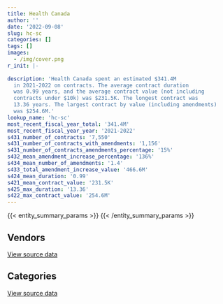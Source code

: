 ```yaml
---
title: Health Canada
author: ''
date: '2022-09-08'
slug: hc-sc
categories: []
tags: []
images:
  - /img/cover.png
r_init: |-
  
description: 'Health Canada spent an estimated $341.4M
  in 2021-2022 on contracts. The average contract duration
  was 0.99 years, and the average contract value (not including
  contracts under $10k) was $231.5K. The longest contract was
  13.36 years. The largest contract by value (including amendments)
  was $254.6M.'
lookup_name: 'hc-sc'
most_recent_fiscal_year_total: '341.4M'
most_recent_fiscal_year_year: '2021-2022'
s431_number_of_contracts: '7,550'
s431_number_of_contracts_with_amendments: '1,156'
s431_number_of_contracts_amendments_percentage: '15%'
s432_mean_amendment_increase_percentage: '136%'
s434_mean_number_of_amendments: '1.4'
s433_total_amendment_increase_value: '466.6M'
s424_mean_duration: '0.99'
s421_mean_contract_value: '231.5K'
s425_max_duration: '13.36'
s422_max_contract_value: '254.6M'
---
```


<script src="/rmarkdown-libs/htmlwidgets/htmlwidgets.js"></script>
<link href="/rmarkdown-libs/datatables-css/datatables-crosstalk.css" rel="stylesheet" />
<script src="/rmarkdown-libs/datatables-binding/datatables.js"></script>
<script src="/rmarkdown-libs/jquery/jquery-3.6.0.min.js"></script>
<link href="/rmarkdown-libs/dt-core-bootstrap/css/dataTables.bootstrap.min.css" rel="stylesheet" />
<link href="/rmarkdown-libs/dt-core-bootstrap/css/dataTables.bootstrap.extra.css" rel="stylesheet" />
<script src="/rmarkdown-libs/dt-core-bootstrap/js/jquery.dataTables.min.js"></script>
<script src="/rmarkdown-libs/dt-core-bootstrap/js/dataTables.bootstrap.min.js"></script>
<link href="/rmarkdown-libs/crosstalk/css/crosstalk.min.css" rel="stylesheet" />
<script src="/rmarkdown-libs/crosstalk/js/crosstalk.min.js"></script>
<script src="/rmarkdown-libs/htmlwidgets/htmlwidgets.js"></script>
<link href="/rmarkdown-libs/datatables-css/datatables-crosstalk.css" rel="stylesheet" />
<script src="/rmarkdown-libs/datatables-binding/datatables.js"></script>
<script src="/rmarkdown-libs/jquery/jquery-3.6.0.min.js"></script>
<link href="/rmarkdown-libs/dt-core-bootstrap/css/dataTables.bootstrap.min.css" rel="stylesheet" />
<link href="/rmarkdown-libs/dt-core-bootstrap/css/dataTables.bootstrap.extra.css" rel="stylesheet" />
<script src="/rmarkdown-libs/dt-core-bootstrap/js/jquery.dataTables.min.js"></script>
<script src="/rmarkdown-libs/dt-core-bootstrap/js/dataTables.bootstrap.min.js"></script>
<link href="/rmarkdown-libs/crosstalk/css/crosstalk.min.css" rel="stylesheet" />
<script src="/rmarkdown-libs/crosstalk/js/crosstalk.min.js"></script>

{{< entity_summary_params >}}
{{< /entity_summary_params >}}

## Vendors

<div id="htmlwidget-1" style="width:100%;height:auto;" class="datatables html-widget"></div>
<script type="application/json" data-for="htmlwidget-1">{"x":{"style":"bootstrap","filter":"none","vertical":false,"data":[["<a href=\"/vendors/11983890_canada_centre/\">11983890 Canada Centre<\/a>","<a href=\"/vendors/3m_canada_company/\">3M Canada Company<\/a>","<a href=\"/vendors/4_office_automation/\">4 Office Automation<\/a>","<a href=\"/vendors/49_solutions/\">49 Solutions<\/a>","<a href=\"/vendors/73719_newfoundland_labrador/\">73719 Newfoundland Labrador<\/a>","<a href=\"/vendors/ab_sciex/\">AB Sciex<\/a>","<a href=\"/vendors/abbott/\">Abbott<\/a>","<a href=\"/vendors/accenture/\">Accenture<\/a>","<a href=\"/vendors/act/\">ACT<\/a>","<a href=\"/vendors/action_personnel_of_ottawa_hull/\">Action Personnel of Ottawa Hull<\/a>","<a href=\"/vendors/adga_group/\">ADGA Group<\/a>","<a href=\"/vendors/advanced_business_interiors/\">Advanced Business Interiors<\/a>","<a href=\"/vendors/advanced_chippewa_technologies/\">Advanced Chippewa Technologies<\/a>","<a href=\"/vendors/aecom/\">AECOM<\/a>","<a href=\"/vendors/agilent/\">Agilent<\/a>","<a href=\"/vendors/air_liquide_canada/\">Air Liquide Canada<\/a>","<a href=\"/vendors/als_canada/\">ALS Canada<\/a>","<a href=\"/vendors/altis_human_resources/\">Altis Human Resources<\/a>","<a href=\"/vendors/ansys_canada/\">Ansys Canada<\/a>","<a href=\"/vendors/apotex/\">Apotex<\/a>","<a href=\"/vendors/applied_electonics/\">Applied Electonics<\/a>","<a href=\"/vendors/arcadis_canada/\">Arcadis Canada<\/a>","<a href=\"/vendors/ari_financial_services/\">ARI Financial Services<\/a>","<a href=\"/vendors/arisglobal/\">Arisglobal<\/a>","<a href=\"/vendors/artemp_personnel_services/\">Artemp Personnel Services<\/a>","<a href=\"/vendors/ats_services/\">ATS Services<\/a>","<a href=\"/vendors/avi_spl_canada/\">AVI SPL Canada<\/a>","<a href=\"/vendors/banfield_seguin/\">Banfield Seguin<\/a>","<a href=\"/vendors/bdo_canada/\">BDO Canada<\/a>","<a href=\"/vendors/beckman_coulter_canada/\">Beckman Coulter Canada<\/a>","<a href=\"/vendors/bell_canada/\">Bell Canada<\/a>","<a href=\"/vendors/biomerieux_canada/\">Biomerieux Canada<\/a>","<a href=\"/vendors/black_mcdonald/\">Black McDonald<\/a>","<a href=\"/vendors/bluedot/\">BlueDot<\/a>","<a href=\"/vendors/bouthillette_parizeau/\">Bouthillette Parizeau<\/a>","<a href=\"/vendors/bruker/\">Bruker<\/a>","<a href=\"/vendors/bureau_veritas/\">Bureau Veritas<\/a>","<a href=\"/vendors/ca/\">CA<\/a>","<a href=\"/vendors/cache_computer_consulting/\">Cache Computer Consulting<\/a>","<a href=\"/vendors/calian/\">Calian<\/a>","<a href=\"/vendors/caltrio_company/\">Caltrio Company<\/a>","<a href=\"/vendors/canada_post/\">Canada Post<\/a>","<a href=\"/vendors/canadian_corps_of_commissionaires/\">Canadian Corps of Commissionaires<\/a>","<a href=\"/vendors/canadian_paediatric_society/\">Canadian Paediatric Society<\/a>","<a href=\"/vendors/canadian_standards_association/\">Canadian Standards Association<\/a>","<a href=\"/vendors/canon/\">Canon<\/a>","<a href=\"/vendors/carahsoft_technology/\">Carahsoft Technology<\/a>","<a href=\"/vendors/carleton_university/\">Carleton University<\/a>","<a href=\"/vendors/carmichael_engineering/\">Carmichael Engineering<\/a>","<a href=\"/vendors/cbci_telecom/\">CBCI Telecom<\/a>","<a href=\"/vendors/cdw_canada/\">CDW Canada<\/a>","<a href=\"/vendors/charron_human_resources/\">Charron Human Resources<\/a>","<a href=\"/vendors/chu_sainte_justine/\">CHU Sainte Justine<\/a>","<a href=\"/vendors/chubb_edwards/\">Chubb Edwards<\/a>","<a href=\"/vendors/cision_canada/\">Cision Canada<\/a>","<a href=\"/vendors/cistel_technology/\">Cistel Technology<\/a>","<a href=\"/vendors/closereach/\">CloseReach<\/a>","<a href=\"/vendors/colliers_project_leaders/\">Colliers Project Leaders<\/a>","<a href=\"/vendors/compucom_canada/\">Compucom Canada<\/a>","<a href=\"/vendors/compugen/\">Compugen<\/a>","<a href=\"/vendors/concept_controls/\">Concept Controls<\/a>","<a href=\"/vendors/conoscenti_technologies/\">Conoscenti Technologies<\/a>","<a href=\"/vendors/construction_bugere/\">Construction Bugere<\/a>","<a href=\"/vendors/contract_community/\">Contract Community<\/a>","<a href=\"/vendors/convergint_technologies/\">Convergint Technologies<\/a>","<a href=\"/vendors/coradix_technology_consulting/\">Coradix Technology Consulting<\/a>","<a href=\"/vendors/cossette_communications/\">Cossette Communications<\/a>","<a href=\"/vendors/cummins_canada/\">Cummins Canada<\/a>","<a href=\"/vendors/d_mark_biosciences/\">D Mark Biosciences<\/a>","<a href=\"/vendors/dalhousie_university/\">Dalhousie University<\/a>","<a href=\"/vendors/davtair_industries/\">Davtair Industries<\/a>","<a href=\"/vendors/delco_automation/\">Delco Automation<\/a>","<a href=\"/vendors/dell_computer/\">Dell Computer<\/a>","<a href=\"/vendors/deloitte/\">Deloitte<\/a>","<a href=\"/vendors/donna_cona/\">Donna Cona<\/a>","<a href=\"/vendors/dst_consulting_engineers/\">DST Consulting Engineers<\/a>","<a href=\"/vendors/dynabook_canada/\">Dynabook Canada<\/a>","<a href=\"/vendors/dynacare/\">Dynacare<\/a>","<a href=\"/vendors/dynamic_personnel_consultants/\">Dynamic Personnel Consultants<\/a>","<a href=\"/vendors/ebsco_canada/\">EBSCO Canada<\/a>","<a href=\"/vendors/ecole_de_langues_abce/\">Ecole De Langues Abce<\/a>","<a href=\"/vendors/ecole_de_langues_la_cite/\">Ecole De Langues La Cite<\/a>","<a href=\"/vendors/ekos_research_associates/\">Ekos Research Associates<\/a>","<a href=\"/vendors/ellisdon/\">Ellisdon<\/a>","<a href=\"/vendors/elsevier/\">Elsevier<\/a>","<a href=\"/vendors/entrust/\">Entrust<\/a>","<a href=\"/vendors/environics_research_group/\">Environics Research Group<\/a>","<a href=\"/vendors/ernst_young/\">Ernst Young<\/a>","<a href=\"/vendors/esbe_scientific_industries/\">ESBE Scientific Industries<\/a>","<a href=\"/vendors/esri/\">ESRI<\/a>","<a href=\"/vendors/evaluation_personnel_selection/\">Evaluation Personnel Selection<\/a>","<a href=\"/vendors/excel_human_resources/\">Excel Human Resources<\/a>","<a href=\"/vendors/express_scripts_canada/\">Express Scripts Canada<\/a>","<a href=\"/vendors/fast_forward_french/\">Fast Forward French<\/a>","<a href=\"/vendors/fast_track_staffing/\">Fast Track Staffing<\/a>","<a href=\"/vendors/fca_canada/\">FCA Canada<\/a>","<a href=\"/vendors/felix_technology/\">Felix Technology<\/a>","<a href=\"/vendors/fia_group/\">Fia Group<\/a>","<a href=\"/vendors/fmc_professionals/\">FMC Professionals<\/a>","<a href=\"/vendors/ford_motor_company/\">Ford Motor Company<\/a>","<a href=\"/vendors/fresenius_kabi_canada/\">Fresenius Kabi Canada<\/a>","<a href=\"/vendors/fsc/\">FSC<\/a>","<a href=\"/vendors/gamble_technologies/\">Gamble Technologies<\/a>","<a href=\"/vendors/gartner/\">Gartner<\/a>","<a href=\"/vendors/gatestone/\">Gatestone<\/a>","<a href=\"/vendors/gc_strategies/\">GC Strategies<\/a>","<a href=\"/vendors/general_dynamics/\">General Dynamics<\/a>","<a href=\"/vendors/general_electric_canada/\">General Electric Canada<\/a>","<a href=\"/vendors/general_motors/\">General Motors<\/a>","<a href=\"/vendors/genesis_integration/\">Genesis Integration<\/a>","<a href=\"/vendors/genome_quebec/\">Genome Quebec<\/a>","<a href=\"/vendors/getinge_canada/\">Getinge Canada<\/a>","<a href=\"/vendors/gilmore_reproductions/\">Gilmore Reproductions<\/a>","<a href=\"/vendors/glaxosmithkline/\">GlaxoSmithKline<\/a>","<a href=\"/vendors/global_knowledge/\">Global Knowledge<\/a>","<a href=\"/vendors/global_total_office/\">Global Total Office<\/a>","<a href=\"/vendors/global_upholstery/\">Global Upholstery<\/a>","<a href=\"/vendors/golder_associates/\">Golder Associates<\/a>","<a href=\"/vendors/goss_gilroy/\">Goss Gilroy<\/a>","<a href=\"/vendors/graybridge_international_consulting/\">Graybridge International Consulting<\/a>","<a href=\"/vendors/haworth/\">Haworth<\/a>","<a href=\"/vendors/hewlett_packard/\">Hewlett Packard<\/a>","<a href=\"/vendors/hitachi_data_systems/\">Hitachi Data Systems<\/a>","<a href=\"/vendors/hoskin_scientific/\">Hoskin Scientific<\/a>","<a href=\"/vendors/hypertec/\">Hypertec<\/a>","<a href=\"/vendors/i4c_information_technology/\">I4C Information Technology<\/a>","<a href=\"/vendors/ibiska_telecom/\">Ibiska Telecom<\/a>","<a href=\"/vendors/ibm_canada/\">IBM Canada<\/a>","<a href=\"/vendors/iceberg_networks/\">Iceberg Networks<\/a>","<a href=\"/vendors/ids_systems_consultants/\">IDS Systems Consultants<\/a>","<a href=\"/vendors/ifathom/\">iFathom<\/a>","<a href=\"/vendors/ihs_global/\">IHS Global<\/a>","<a href=\"/vendors/illumina_canada/\">Illumina Canada<\/a>","<a href=\"/vendors/info_tech_research_group/\">Info Tech Research Group<\/a>","<a href=\"/vendors/insa/\">INSA<\/a>","<a href=\"/vendors/instrux_media/\">Instrux Media<\/a>","<a href=\"/vendors/integra_networks/\">Integra Networks<\/a>","<a href=\"/vendors/international_safety_research/\">International Safety Research<\/a>","<a href=\"/vendors/inventa_sales_and_promotions/\">Inventa Sales and Promotions<\/a>","<a href=\"/vendors/ipsos/\">Ipsos<\/a>","<a href=\"/vendors/ipss/\">IPSS<\/a>","<a href=\"/vendors/iron_mountain/\">Iron Mountain<\/a>","<a href=\"/vendors/it_net_consultants/\">IT NET Consultants<\/a>","<a href=\"/vendors/itex/\">ITEX<\/a>","<a href=\"/vendors/john_wiley_sons/\">John Wiley Sons<\/a>","<a href=\"/vendors/jp2g_consultants/\">JP2G Consultants<\/a>","<a href=\"/vendors/jumec_construction/\">Jumec Construction<\/a>","<a href=\"/vendors/kia_canada/\">Kia Canada<\/a>","<a href=\"/vendors/kone/\">KONE<\/a>","<a href=\"/vendors/kpmg/\">KPMG<\/a>","<a href=\"/vendors/kwc_architects/\">Kwc Architects<\/a>","<a href=\"/vendors/laboratoires_omega/\">Laboratoires Omega<\/a>","<a href=\"/vendors/language_research_development_group/\">Language Research Development Group<\/a>","<a href=\"/vendors/lannick_contract_solutions/\">Lannick Contract Solutions<\/a>","<a href=\"/vendors/lansdowne_technologies/\">Lansdowne Technologies<\/a>","<a href=\"/vendors/les_traductions_tessier/\">Les Traductions Tessier<\/a>","<a href=\"/vendors/levitt_safety/\">Levitt Safety<\/a>","<a href=\"/vendors/lexisnexis_canada/\">LexisNexis Canada<\/a>","<a href=\"/vendors/life_technologies/\">Life Technologies<\/a>","<a href=\"/vendors/lifelabs/\">LifeLabs<\/a>","<a href=\"/vendors/lifespeak/\">LifeSpeak<\/a>","<a href=\"/vendors/lionbridge/\">Lionbridge<\/a>","<a href=\"/vendors/lowe_martin_company/\">Lowe Martin Company<\/a>","<a href=\"/vendors/makwa_resourcing/\">Makwa Resourcing<\/a>","<a href=\"/vendors/manifest_communications/\">Manifest Communications<\/a>","<a href=\"/vendors/manpower_services_canada/\">Manpower Services Canada<\/a>","<a href=\"/vendors/maplesoft_consulting/\">Maplesoft Consulting<\/a>","<a href=\"/vendors/maverin/\">Maverin<\/a>","<a href=\"/vendors/maxsys_staffing_and_consulting/\">Maxsys Staffing and Consulting<\/a>","<a href=\"/vendors/media_q/\">Media Q<\/a>","<a href=\"/vendors/merck_frosst/\">Merck Frosst<\/a>","<a href=\"/vendors/metro_supply_chain/\">Metro Supply Chain<\/a>","<a href=\"/vendors/mgis/\">MGIS<\/a>","<a href=\"/vendors/microsoft_canada/\">Microsoft Canada<\/a>","<a href=\"/vendors/mitsubishi_motor_sales/\">Mitsubishi Motor Sales<\/a>","<a href=\"/vendors/mnp/\">MNP<\/a>","<a href=\"/vendors/morneau_shepell/\">Morneau Shepell<\/a>","<a href=\"/vendors/morrison_hershfield/\">Morrison Hershfield<\/a>","<a href=\"/vendors/nadine_international/\">Nadine International<\/a>","<a href=\"/vendors/nations_translation_group/\">Nations Translation Group<\/a>","<a href=\"/vendors/newfound_recruiting/\">Newfound Recruiting<\/a>","<a href=\"/vendors/nisha_techonologies/\">Nisha Techonologies<\/a>","<a href=\"/vendors/nissan_canada/\">Nissan Canada<\/a>","<a href=\"/vendors/nitam_solutions/\">Nitam Solutions<\/a>","<a href=\"/vendors/northern_micro/\">Northern Micro<\/a>","<a href=\"/vendors/nova_networks/\">Nova Networks<\/a>","<a href=\"/vendors/nuix_north_america/\">Nuix North America<\/a>","<a href=\"/vendors/ogilvy_montreal/\">Ogilvy Montreal<\/a>","<a href=\"/vendors/ontario_dental_association/\">Ontario Dental Association<\/a>","<a href=\"/vendors/opentext/\">OpenText<\/a>","<a href=\"/vendors/oproma/\">Oproma<\/a>","<a href=\"/vendors/optiv_canada_federal/\">Optiv Canada Federal<\/a>","<a href=\"/vendors/oracle_canada/\">Oracle Canada<\/a>","<a href=\"/vendors/otis_elevator/\">Otis Elevator<\/a>","<a href=\"/vendors/pacwill_environmental/\">Pacwill Environmental<\/a>","<a href=\"/vendors/paladin_group/\">Paladin Group<\/a>","<a href=\"/vendors/phaselock_systems_international/\">Phaselock Systems International<\/a>","<a href=\"/vendors/pitney_bowes/\">Pitney Bowes<\/a>","<a href=\"/vendors/pleiad_canada/\">Pleiad Canada<\/a>","<a href=\"/vendors/portage_personnel/\">Portage Personnel<\/a>","<a href=\"/vendors/pra/\">PRA<\/a>","<a href=\"/vendors/precisionit/\">PrecisionIT<\/a>","<a href=\"/vendors/pricewaterhouse_coopers/\">Pricewaterhouse Coopers<\/a>","<a href=\"/vendors/printers_plus/\">Printers Plus<\/a>","<a href=\"/vendors/procom_consultants/\">Procom Consultants<\/a>","<a href=\"/vendors/prologic_systems/\">Prologic Systems<\/a>","<a href=\"/vendors/promaxis/\">Promaxis<\/a>","<a href=\"/vendors/proof_experiences/\">Proof Experiences<\/a>","<a href=\"/vendors/proquest/\">ProQuest<\/a>","<a href=\"/vendors/prosci_canada/\">Prosci Canada<\/a>","<a href=\"/vendors/purespirit_solutions/\">PureSpirIT Solutions<\/a>","<a href=\"/vendors/qiagen/\">QIAGEN<\/a>","<a href=\"/vendors/qmr/\">QMR<\/a>","<a href=\"/vendors/quantum_management_services/\">Quantum Management Services<\/a>","<a href=\"/vendors/quintet_consulting/\">Quintet Consulting<\/a>","<a href=\"/vendors/r_r_international_translation/\">R R International Translation<\/a>","<a href=\"/vendors/radiation_solutions/\">Radiation Solutions<\/a>","<a href=\"/vendors/randstad/\">Randstad<\/a>","<a href=\"/vendors/rapiscan_systems/\">Rapiscan Systems<\/a>","<a href=\"/vendors/raymond_chabot_grant_thornton/\">Raymond Chabot Grant Thornton<\/a>","<a href=\"/vendors/rhea/\">RHEA<\/a>","<a href=\"/vendors/ricoh/\">Ricoh<\/a>","<a href=\"/vendors/risk_sciences_international/\">Risk Sciences International<\/a>","<a href=\"/vendors/samson_associes/\">Samson Associes<\/a>","<a href=\"/vendors/sanexen_services_environmentaux/\">Sanexen Services Environmentaux<\/a>","<a href=\"/vendors/sap/\">SAP<\/a>","<a href=\"/vendors/sas_institute/\">SAS Institute<\/a>","<a href=\"/vendors/service_star_building_cleaning/\">Service Star Building Cleaning<\/a>","<a href=\"/vendors/sharp_electronics/\">Sharp Electronics<\/a>","<a href=\"/vendors/shi_canada/\">SHI Canada<\/a>","<a href=\"/vendors/si_systems/\">SI Systems<\/a>","<a href=\"/vendors/siemens/\">Siemens<\/a>","<a href=\"/vendors/sierra_systems_group/\">Sierra Systems Group<\/a>","<a href=\"/vendors/simplex_grinnell/\">Simplex Grinnell<\/a>","<a href=\"/vendors/softchoice/\">Softchoice<\/a>","<a href=\"/vendors/softsim_technologies/\">Softsim Technologies<\/a>","<a href=\"/vendors/solotech/\">Solotech<\/a>","<a href=\"/vendors/st_joseph_print_group/\">St Joseph Print Group<\/a>","<a href=\"/vendors/stantec/\">Stantec<\/a>","<a href=\"/vendors/stepped_care_solutions/\">Stepped Care Solutions<\/a>","<a href=\"/vendors/steris_canada/\">STERIS Canada<\/a>","<a href=\"/vendors/stoneworks_technologies/\">Stoneworks Technologies<\/a>","<a href=\"/vendors/stratos/\">Stratos<\/a>","<a href=\"/vendors/subaru_canada/\">Subaru Canada<\/a>","<a href=\"/vendors/switch_health/\">Switch Health<\/a>","<a href=\"/vendors/systematix_solutions/\">Systematix Solutions<\/a>","<a href=\"/vendors/systemscope/\">Systemscope<\/a>","<a href=\"/vendors/tag_hr/\">Tag HR<\/a>","<a href=\"/vendors/tecsis/\">Tecsis<\/a>","<a href=\"/vendors/teknion/\">Teknion<\/a>","<a href=\"/vendors/telecom_computer_services/\">Telecom Computer Services<\/a>","<a href=\"/vendors/telus_canada/\">Telus Canada<\/a>","<a href=\"/vendors/teramach_technologies/\">Teramach Technologies<\/a>","<a href=\"/vendors/terlin_construction/\">Terlin Construction<\/a>","<a href=\"/vendors/thales/\">Thales<\/a>","<a href=\"/vendors/the_aim_group/\">The AIM Group<\/a>","<a href=\"/vendors/the_right_door_consulting/\">The Right Door Consulting<\/a>","<a href=\"/vendors/thermo_fisher_scientific/\">Thermo Fisher Scientific<\/a>","<a href=\"/vendors/thrive_health/\">Thrive Health<\/a>","<a href=\"/vendors/thyssenkrupp_elevator/\">Thyssenkrupp Elevator<\/a>","<a href=\"/vendors/tiree/\">Tiree<\/a>","<a href=\"/vendors/toshiba_canada/\">Toshiba Canada<\/a>","<a href=\"/vendors/totem_offisource/\">Totem Offisource<\/a>","<a href=\"/vendors/toyota/\">Toyota<\/a>","<a href=\"/vendors/transwest_air/\">Transwest Air<\/a>","<a href=\"/vendors/turtle_island_staffing/\">Turtle Island Staffing<\/a>","<a href=\"/vendors/tyco_integrated_fire_security/\">Tyco Integrated Fire Security<\/a>","<a href=\"/vendors/ubiqus_canada/\">Ubiqus Canada<\/a>","<a href=\"/vendors/universite_laval/\">Universite Laval<\/a>","<a href=\"/vendors/university_of_alberta/\">University of Alberta<\/a>","<a href=\"/vendors/university_of_british_columbia/\">University of British Columbia<\/a>","<a href=\"/vendors/university_of_calgary/\">University of Calgary<\/a>","<a href=\"/vendors/university_of_guelph/\">University of Guelph<\/a>","<a href=\"/vendors/university_of_ottawa/\">University of Ottawa<\/a>","<a href=\"/vendors/university_of_regina/\">University of Regina<\/a>","<a href=\"/vendors/university_of_saskatchewan/\">University of Saskatchewan<\/a>","<a href=\"/vendors/university_of_toronto/\">University of Toronto<\/a>","<a href=\"/vendors/university_of_waterloo/\">University of Waterloo<\/a>","<a href=\"/vendors/vci_controls/\">VCI Controls<\/a>","<a href=\"/vendors/veritaaq_technology_house/\">Veritaaq Technology House<\/a>","<a href=\"/vendors/vfa_canada/\">VFA Canada<\/a>","<a href=\"/vendors/visiontec/\">Visiontec<\/a>","<a href=\"/vendors/vmware/\">VMware<\/a>","<a href=\"/vendors/vwr_international/\">VWR International<\/a>","<a href=\"/vendors/waters/\">Waters<\/a>","<a href=\"/vendors/west_wind_aviation/\">West Wind Aviation<\/a>","<a href=\"/vendors/westbury_national_show_systems/\">Westbury National Show Systems<\/a>","<a href=\"/vendors/wsp/\">WSP<\/a>","<a href=\"/vendors/xerox/\">Xerox<\/a>"],[null,36534.93,8415.18,null,215082.06,1278460.18,null,null,1363521.66,240112.24,null,455162.16,null,63280,1822316.73,63232.67,110910.97,353015.25,null,null,null,21357,null,713895.35,550423.63,null,null,1625363.8,null,82184.52,355752.3,null,73399.97,null,null,175618.59,17565.85,null,2025436.67,1017574.13,44102.99,531352.25,3587763.43,7306.99,20746.8,235921.52,44509.15,127345,null,23058.8,55136.89,12204,2026771.2,13612.4,43321.94,4886613.8,175808.16,null,null,null,11554.25,null,null,109755.24,18064.08,1192498.18,13861178.8,68413.59,null,108671.24,null,148989.92,null,480134.07,228486.9,24860,null,76262.3,450412.1,null,109052,165225.88,79266.31,null,8183.73,null,497978.83,null,null,97751.07,20001,5204084.32,21806050.89,450728.68,336145.19,111012.6,null,184497.53,719193.22,118398.7,null,null,39662.62,660821.21,null,104073,null,null,63475.64,165642.3,48934.37,null,null,23219.24,85720.42,null,30546.79,14974.77,null,81665,79299.95,null,null,null,67762.93,null,43983.08,409903.79,177789.75,447278.27,null,43730.24,297643.3,null,90344.01,434865.36,2055166.67,23730,3544512.27,650742.36,null,1211634.09,1253762.03,28625.02,24723.17,21036.77,null,null,56444.76,null,null,null,25725.97,null,78648,298880,99913.37,5756.15,117298.34,22646.11,1231918.84,269057.29,19172.71,891995.63,627221.92,441774.32,208978.16,null,412841.44,50850,22500.35,null,null,1466094.43,null,null,null,14464,null,null,26501.19,358189.68,134654.94,24896.16,1826526.34,null,6780.16,779526.78,0,138029.38,null,4758.59,null,6201.49,47980.06,19167.75,null,6476.77,46329.81,354406.13,null,3142082.22,null,50728.27,null,477169.78,33266.92,3052726.9,null,null,null,76973.04,1255340.97,476924.87,47684.32,118473.72,null,687071.75,2148.02,206640.26,26912.08,408097.96,811092.66,null,331302.71,129405.03,918631.07,null,102270.5,24391.73,3845499.98,52775.4,24860,254918.86,48089.63,68609.02,114661.73,11044.62,24559.28,null,22262.84,492017.6,null,238832.73,null,1409109.08,247357,490140.1,222804.29,155119.41,null,null,999144.46,21296.85,null,2507946.54,463903.94,1316400.64,null,10370.21,623438.26,68847.88,17616.01,null,3449710.18,603242.16,56146.68,20306.6,null,113412.73,null,5564.45,13079.75,227225.45,null,null,284801.73,1109995.33,19762.65,1329712.66,null,18209.95,null,239897.8,3534183.97,1957835.95,73767.91,23865.6,600003.9],[null,null,12161.46,null,209349.39,1041150.63,null,null,943425.74,534421.41,null,196319.09,701514.94,null,1715240.55,28809.64,4825.92,51043.94,null,null,null,23645.25,null,2916038.68,622383.77,502.37,null,18563.19,138731.29,1687.46,356726.96,1305.13,160694.56,66326.09,103017.61,1090868.46,null,null,1033102.65,142286.3,56318.78,393859.73,3834086.39,7327.01,18484.48,324351.23,39100.59,148548.94,22256.48,49790.94,3078204.26,39889,2149707,61524.69,48024.42,5726183.03,53792.36,null,null,null,27800.06,77527.93,114161.59,232931.09,null,1195765.3,23433113.55,7957.17,null,152359.71,null,149398.11,108167.69,73323.37,419363.08,null,null,76471.24,508491.94,null,154497.23,194756.39,null,null,null,18155.95,127415.56,null,null,32368.58,null,4014578,14577195.66,338041.97,103730.86,null,3093.14,null,401906.16,186993.59,null,136492.7,291760.21,623713.35,null,15335.71,null,15551.13,35588.7,236523.18,50281.37,null,39891.26,120017.3,78976.45,null,148577.76,null,null,113295.17,18782.23,null,null,null,173854.09,null,6091.05,282446.57,28250,1423511.73,null,41813.29,125518.35,null,null,436056.77,null,null,1457027.18,355800.23,null,3139852.83,1257197,null,null,null,null,null,55451.77,null,47793.35,null,54475.62,18815.72,null,118650,null,15479.81,60577.5,25740.61,1235293.97,286363.41,null,480657.89,628940.34,442984.66,1203471.79,402127.17,552300.02,84750,null,null,null,910071.15,null,49042,11129.96,240292.44,null,31168.12,53434.74,543970.36,null,44290.47,1380340.67,11644.65,null,781662.47,null,24917.61,null,32018.33,null,6218.48,11410.74,null,13305.75,34682.34,29104.02,60135.05,null,2888809.24,null,46004.44,null,378595.51,24831.7,3424488.76,null,null,null,123143.25,730404.16,234288.24,51021.18,13938.36,130000.85,892650.06,6497.33,207206.4,null,460553.79,553265.78,101389.25,340889.54,147993.72,1086692.64,null,118232.04,null,3935388.41,176507.29,1202166.94,148554.28,476825.29,null,189269.14,null,2018.57,null,50385.92,null,null,52119.9,null,1412969.65,39860.75,731636.07,2060965.46,228418.57,null,14084.77,2338845.56,null,null,2894138.19,470361.94,2269675.37,29907.11,28566.49,314399.61,106917.89,null,null,3166172.36,430210.04,57497.21,110773.4,null,43745.11,82283.46,14335.55,null,578902.03,15400,66146.81,207353.56,850212.33,23793.19,1480768.05,80484.25,23996.68,4157.3,546909.16,720100.69,1475081.88,9666.93,120151.52,655761.59],[65812562.19,null,12128.23,32833.37,208777.4,1670942.75,null,null,101178.91,437146.43,246227.47,515498.09,2122298.92,null,3213785.73,96806.22,4812.73,36240.81,56289.14,1781921.45,null,null,null,1752416.8,209100.95,9650.81,46306.63,646974,971688.05,109090.51,355752.3,7939.53,null,2984673.91,null,237580.2,null,null,879912.25,33569.48,56164.91,371610.84,5238154.05,null,23513.67,298456.93,26124.39,137808.88,null,53095.54,452769.4,null,2275298.73,60254.49,48617.41,5699776.08,null,23404.93,5949.06,13935.58,57839.42,85491.52,92563.46,95222.85,18788.93,1232048.18,81303378.19,9522.51,null,220184.16,40680,148989.92,374370.37,244076.04,10773.42,null,7688499.66,76262.3,25328.28,19187.64,67431.52,36318.89,null,39956.89,296709.11,150.05,156073.26,null,43790.98,7084.86,null,5335654.75,null,303025.52,252756.64,180602.25,144538.93,null,684567.89,7280.29,515382.79,170605.08,622352.34,341925.93,null,24214.29,116125.51,null,null,38826.29,89237.36,18530.64,42891.98,37219.94,78061.78,null,3387.04,null,40000,104096.12,null,5793.33,77023.12,null,494520.85,7204.82,13723.67,1755728.07,null,1009360,11718.38,null,111071.24,null,null,434865.36,13546.6,null,null,108796.27,null,1423412.98,1253762.03,12581.42,null,null,12466.16,null,31449.16,null,34696.65,305966.33,108552.07,75911.71,null,null,null,11043.85,124730.68,null,1231918.84,549993.4,null,515847.64,627221.92,110141,3170479.51,546666.59,816326.31,467191.99,null,null,null,3753913.09,null,null,56422.71,75220.51,null,652234.22,107488.26,396057.11,null,28733.46,5106399.39,null,null,260554.16,null,59615.43,84750,88288.39,170805.02,6201.49,51122.96,null,null,26009.92,47180.28,105320.48,16372.44,2375155.37,2023464.88,47140.37,11992.68,241376.08,null,3116344.99,72429.25,41796.44,263426.84,28887.2,385677.04,832.28,null,228480.88,null,328992.76,4896.66,221570.69,null,517589.3,409119.16,null,133450.81,99584.7,1681758,877219,124865.86,2878.87,3217109.95,133027.02,1934675.71,217489.97,257076.19,null,8675.91,null,null,64597190.3,9610.27,null,58104.6,null,null,1446040.07,null,320364.5,1738314.77,557433.02,950.66,null,1005706.01,null,6210.82,1712957.62,289784.7,995263.84,5275368.93,31840.21,null,null,null,67337.22,null,178892.22,77302.15,null,55001.43,61310.14,17716.54,null,null,590704.24,36950,null,284023.15,141699.2,38020.42,3413921.47,null,null,26895.2,211851.52,2203177.21,null,136542.47,120611.88,666177.57],[1286837.81,null,9612.84,12875.13,208777.4,1962840.35,0,188126.95,null,314438.63,2341879.92,1535877.77,2818699.3,null,2686155.74,86340.3,1503.15,603926.32,169485.97,9029279.05,67349.7,24860,15037.45,901662.89,837705.74,9650.81,41116.43,856084.97,932834.49,11043.47,355752.3,7917.78,null,null,56112.41,124925.14,37331.53,4260.74,1089939.35,433824.63,56164.91,238637.01,6606493.41,null,25676.73,247445.81,37413.63,136883.43,null,35767.62,388246.28,null,2085574.22,111237.83,38214.36,6472478.76,null,640631.49,27602.42,10143.82,3491.4,48307.5,null,38970.51,15687.65,1192498.18,74005669.58,null,49497.95,35795.73,null,544430.36,85129.4,1613169.28,577371.96,null,8335337.13,15043.52,60390.46,4684.12,98866.59,84183.14,205660,38305.19,1203320.27,null,610036.89,39550,91596.51,35564.73,null,5399404.25,null,594717.17,273025.87,257716.16,30513.44,null,836343.91,94027.48,3682434.47,null,645508.04,1279487.29,34016.71,1218741.52,null,null,null,574881.51,11274.01,50854.75,null,11932.8,66242.94,14866.89,33775.11,null,39663,166879.66,null,32007.8,47925.5,76840,808827.3,19336.48,27367.12,202782.83,null,null,null,null,232461.21,338.24,14021.2,434865.36,null,null,null,null,36078.5,853222.89,1253762.03,5020.36,67519.11,null,0,296995.65,31449.16,32349.17,null,6033469.6,177211.79,null,null,null,41604.76,13881.82,46382.31,null,1231918.84,698810.89,null,166545.02,627221.92,null,4876120.86,538999.55,889730.26,419971.26,21504.51,5061771.51,56027.45,5224655.7,40070.1,69212.5,45447.33,null,39550,801732.78,201199.4,285226.48,null,25130.39,3219182.55,null,null,null,null,171629.84,null,10706.97,112576.04,5050.83,60072.77,39271,null,26009.92,18645,126711.73,118447.86,1944567.67,288068.62,31252.57,null,152787.79,null,1693878.11,89981.62,52341.6,466396.71,90171.19,822305.19,null,null,362976.39,116570.8,1104025.21,6653.7,45524.57,null,354639.22,531295.73,null,386945.93,20036.64,616192.08,803000.6,77862.22,30914.9,2671459.5,80681.38,1966520.62,307259.15,126127.6,null,12695.89,null,11070.05,65860263.86,39845.99,null,null,null,0,1626525.43,null,356170.91,326200.68,1080889.33,36966.47,null,183878.07,null,14779.45,1923723.26,534375.97,1322502.17,4836473.96,8438.22,null,null,null,null,null,197387.17,57340.11,null,4194.27,null,null,40680,null,568545.01,null,39840.45,141608.96,229475.8,23728.18,3378583.24,2867.19,null,null,308916.09,3208734.13,null,null,null,549097.37]],"container":"<table class=\"table table-striped table-hover row-border order-column display\">\n  <thead>\n    <tr>\n      <th>Vendor<\/th>\n      <th>2018-2019<\/th>\n      <th>2019-2020<\/th>\n      <th>2020-2021<\/th>\n      <th>2021-2022<\/th>\n    <\/tr>\n  <\/thead>\n<\/table>","options":{"order":[[4,"desc"]],"pageLength":10,"autoWidth":true,"columnDefs":[{"targets":1,"render":"function(data, type, row, meta) {\n    return type !== 'display' ? data : DTWidget.formatCurrency(data, \"$\", 2, 3, \",\", \".\", true, null);\n  }"},{"targets":2,"render":"function(data, type, row, meta) {\n    return type !== 'display' ? data : DTWidget.formatCurrency(data, \"$\", 2, 3, \",\", \".\", true, null);\n  }"},{"targets":3,"render":"function(data, type, row, meta) {\n    return type !== 'display' ? data : DTWidget.formatCurrency(data, \"$\", 2, 3, \",\", \".\", true, null);\n  }"},{"targets":4,"render":"function(data, type, row, meta) {\n    return type !== 'display' ? data : DTWidget.formatCurrency(data, \"$\", 2, 3, \",\", \".\", true, null);\n  }"},{"width":"16%","targets":[1,2,3,4]},{"className":"dt-right","targets":[1,2,3,4]}],"orderClasses":false}},"evals":["options.columnDefs.0.render","options.columnDefs.1.render","options.columnDefs.2.render","options.columnDefs.3.render"],"jsHooks":[]}</script>
<p class="text-right">
<a href="https://github.com/GoC-Spending/contracts-data/tree/main/data/out/departments/hc-sc/summary_by_fiscal_year_by_vendor.csv" class="source-data-link btn btn-link">View source data</a>
</p>

## Categories

<div id="htmlwidget-2" style="width:100%;height:auto;" class="datatables html-widget"></div>
<script type="application/json" data-for="htmlwidget-2">{"x":{"style":"bootstrap","filter":"none","vertical":false,"data":[["<a href=\"/categories/other/\">(Other)<\/a>","<a href=\"/categories/facilities_and_construction/\">Facilities and construction<\/a>","<a href=\"/categories/office_management/\">Office management<\/a>","<a href=\"/categories/professional_services/\">Professional services<\/a>","<a href=\"/categories/information_technology/\">Information technology<\/a>","<a href=\"/categories/medical/\">Medical<\/a>","<a href=\"/categories/transportation_and_logistics/\">Transportation and logistics<\/a>","<a href=\"/categories/industrial_products_and_services/\">Industrial products and services<\/a>","<a href=\"/categories/travel/\">Travel<\/a>","<a href=\"/categories/security_and_protection/\">Security and protection<\/a>","<a href=\"/categories/human_capital/\">Human capital<\/a>"],[149516.03,5189641.09,2731763.79,70135680.76,38259064.97,28656119.05,1571614.66,13492801.44,5414637.23,3612769.1,4535459.18],[110325.2,5241877.03,3381374.39,71534876.05,47468664.57,18542504.31,2321509.95,9852786.17,4648364.77,3847387.87,4145826.92],[136527.47,5028417.42,3720451.5,130352917.36,201086436.28,7842242.07,875507.04,13720295.42,null,5228671.09,3243299.96],[353684.07,4258063.89,5936086.87,130756788.46,140802633.99,31819145.11,1440211.5,14774521.1,12222.08,6689610.94,4570716.43]],"container":"<table class=\"table table-striped table-hover row-border order-column display\">\n  <thead>\n    <tr>\n      <th>Category<\/th>\n      <th>2018-2019<\/th>\n      <th>2019-2020<\/th>\n      <th>2020-2021<\/th>\n      <th>2021-2022<\/th>\n    <\/tr>\n  <\/thead>\n<\/table>","options":{"order":[[4,"desc"]],"dom":"t","pageLength":30,"autoWidth":true,"columnDefs":[{"targets":1,"render":"function(data, type, row, meta) {\n    return type !== 'display' ? data : DTWidget.formatCurrency(data, \"$\", 2, 3, \",\", \".\", true, null);\n  }"},{"targets":2,"render":"function(data, type, row, meta) {\n    return type !== 'display' ? data : DTWidget.formatCurrency(data, \"$\", 2, 3, \",\", \".\", true, null);\n  }"},{"targets":3,"render":"function(data, type, row, meta) {\n    return type !== 'display' ? data : DTWidget.formatCurrency(data, \"$\", 2, 3, \",\", \".\", true, null);\n  }"},{"targets":4,"render":"function(data, type, row, meta) {\n    return type !== 'display' ? data : DTWidget.formatCurrency(data, \"$\", 2, 3, \",\", \".\", true, null);\n  }"},{"width":"16%","targets":[1,2,3,4]},{"className":"dt-right","targets":[1,2,3,4]}],"orderClasses":false,"lengthMenu":[10,25,30,50,100]}},"evals":["options.columnDefs.0.render","options.columnDefs.1.render","options.columnDefs.2.render","options.columnDefs.3.render"],"jsHooks":[]}</script>
<p class="text-right">
<a href="https://github.com/GoC-Spending/contracts-data/tree/main/data/out/departments/hc-sc/summary_by_fiscal_year_by_category.csv" class="source-data-link btn btn-link">View source data</a>
</p>
